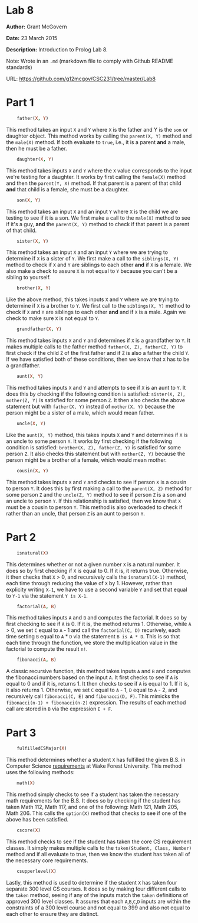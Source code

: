 # Lab 8 

<b>Author:</b> Grant McGovern 

<b>Date:</b> 23 March 2015 

<b>Description:</b> Introduction to Prolog Lab 8.

Note: Wrote in an `.md` (markdown file to comply with Github README standards)

URL: https://github.com/g12mcgov/CSC231/tree/master/Lab8

Part 1
=======

```Prolog
	father(X, Y)
```

This method takes an input `X` and `Y` where `X` is the father and Y is the `son` or daughter object. This method works by calling the `parent(X, Y)` method and the `male(X)` method. If both evaluate to `true`, i.e., it is a parent <b>and</b> a male, then he must be a father.

```Prolog
	daughter(X, Y)
```

This method takes inputs `X` and `Y` where the `X` value corresponds to the input we're testing for a daughter. It works by first calling the `female(X)` method and then the `parent(Y, X)` method. If that parent is a parent of that child <b>and</b> that child is a female, she must be a daughter.

```Prolog
	son(X, Y)
```

This method takes an input `X` and an input `Y` where `X` is the child we are testing to see if it is a son. We first make a call to the `male(X)` method to see if it's a guy, <b>and</b> the `parent(X, Y)` method to check if that parent is a parent of that child.

```Prolog
	sister(X, Y)
```

This method takes an input `X` and an input `Y` where we are trying to determine if `X` is a sister of `Y`. We first make a call to the `siblings(X, Y)` method to check if `X` and `Y` are siblings to each other <b>and</b> if `X` is a female. We also make a check to assure `X` is not equal to `Y` because you can't be a sibling to yourself.

```Prolog
	brother(X, Y)
```

Like the above method, this takes inputs `X` and `Y` where we are trying to determine if `X` is a brother to `Y`. We first call to the `siblings(X, Y)` method to check if `X` and `Y` are siblings to each other <b>and</b> and if `X` is a male. Again we check to make sure `X` is not equal to `Y`.

```Prolog
	grandfather(X, Y)
```

This method takes inputs `X` and `Y` and determines if `X` is a grandfather to `Y`. It makes multiple calls to the father method `father(X, Z), father(Z, Y)` to first check if the child `Z` of the first father and if `Z` is also a father the child `Y`. If we have satisfied both of these conditions, then we know that `X` has to be a grandfather.

```Prolog
	aunt(X, Y)
```

This method takes inputs `X` and `Y` and attempts to see if `X` is an aunt to `Y`. It does this by checking if the following condition is satisfied: `sister(X, Z), mother(Z, Y)` is satisfied for some person `Z`. It then also checks the above statement but with `father(X, Y)` instead of `mother(X, Y)` because the person might be a sister of a male, which would mean father.


```Prolog
	uncle(X, Y)
```

Like the `aunt(X, Y)` method, this takes inputs `X` and `Y` and determines if `X` is an uncle to some person `Y`. It works by first checking if the following condition is satisfied: `brother(X, Z), father(Z, Y)` is satisfied for some person `Z`. It also checks this statement but with `mother(Z, Y)` because the person might be a brother of a female, which would mean mother.

```Prolog
	cousin(X, Y)
```

This method takes inputs `X` and `Y` and checks to see if person `X` is a cousin to person `Y`. It does this by first making a call to the `parent(X, Z)` method for some person `Z` and the `uncle(Z, Y)` method to see if person `Z` is a son and an uncle to person `Y`. If this relationship is satisfied, then we know that `X` must be a cousin to person `Y`. This method is also overloaded to check if rather than an uncle, that person `Z` is an aunt to person `Y`.


Part 2
=======

```Prolog
	isnatural(X)
```

This determines whether or not a given number `X` is a natural number. It does so by first checking if `X` is equal to 0. If it is, it returns true. Otherwise, it then checks that `X` > 0, and recursively calls the `isnatural(X-1)` method, each time through reducing the value of `X` by 1. However, rather than explicity writing `X-1`, we have to use a second variable `Y` and set that equal to `Y-1` via the statement `Y is X-1`.

```Prolog
	factorial(A, B)
```

This method takes inputs `A` and `B` and computes the factorial. It does so by first checking to see if `A` is 0. If it is, the method returns 1. Otherwise, while `A` > 0, we set `C` equal to `A` - 1 and call the `factorial(C, D)` recurively, each time setting `B` equal to `A` * `D` via the statement `B is A * D`. This is so that each time through the function, we store the multiplication value in the factorial to compute the result `n!`.

```Prolog
	fibonacci(A, B)
```

A classic recursive function, this method takes inputs `A` and `B` and computes the fibonacci numbers based on the input `A`. It first checks to see if `A` is equal to 0 and if it is, returns 1. It then checks to see if `A` is equal to 1. If it is, it also returns 1. Otherwise, we set `C` equal to `A` - 1, `D` equal to `A` - 2, and recursively call `fibonacci(C, E)` and `fibonacci(D, F)`. This mimicks the `fibonacci(n-1) + fibonacci(n-2)` expression. The results of each method call are stored in `B` via the expression `E + F`.


Part 3
=======

```Prolog
	fulfilledCSMajor(X)
```

This method determines whether a student `X` has fulfilled the given B.S. in Computer Science [requirements](http://college.wfu.edu/cs/undergraduate-program/planning-for-a-cs-major) at Wake Forest University. This method uses the following methods:

```Prolog
	math(X)
```

This method simply checks to see if a student has taken the necessary math requirements for the B.S. It does so by checking if the student has taken Math 112, Math 117, and one of the following: Math 121, Math 205, Math 206. This calls the `option(X)` method that checks to see if one of the above has been satisfied. 

```Prolog
	cscore(X)
```

This method checks to see if the student has taken the core CS requirement classes. It simply makes multiple calls to the `taken(Student, Class, Number)` method and if all evaluate to true, then we know the student has taken all of the necessary core requirements.

```Prolog
	csupperlevel(X)
```

Lastly, this method is used to determine if the student `X` has taken four separate 300 level CS courses. It does so by making four different calls to the `taken` method, seeing if any of the inputs match the `taken` definitions of approved 300 level classes. It assures that each `A`,`B`,`C`,`D` inputs are within the constraints of a 300 level course and not equal to 399 and also not equal to each other to ensure they are distinct.




